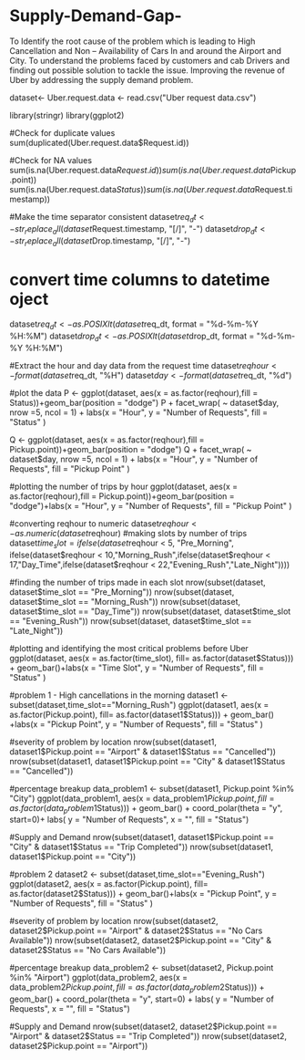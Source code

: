 # Supply-Demand-Gap-
To Identify the root cause of the problem  which is leading to High Cancellation and Non – Availability of Cars In and around the Airport and City. 
To understand the problems faced by customers and cab Drivers and finding out possible solution to tackle the issue. 
Improving the revenue of Uber by addressing the supply demand problem.

dataset<- Uber.request.data <- read.csv("Uber request data.csv")

library(stringr)
library(ggplot2)

#Check for duplicate values
sum(duplicated(Uber.request.data$Request.id))

#Check for NA values
sum(is.na(Uber.request.data$Request.id))
sum(is.na(Uber.request.data$Pickup.point))
sum(is.na(Uber.request.data$Status))
sum(is.na(Uber.request.data$Request.timestamp))

#Make the time separator consistent
dataset$req_dt <- str_replace_all(dataset$Request.timestamp, "[/]",  "-")
dataset$drop_dt <- str_replace_all(dataset$Drop.timestamp, "[/]",  "-")

# convert time columns to datetime oject
dataset$req_dt <- as.POSIXlt(dataset$req_dt, format = "%d-%m-%Y %H:%M")
dataset$drop_dt <- as.POSIXlt(dataset$drop_dt, format = "%d-%m-%Y %H:%M")


#Extract the hour and day data from the request time
dataset$reqhour <- format(dataset$req_dt, "%H")
dataset$day <- format(dataset$req_dt, "%d")

#plot the data
P <- ggplot(dataset, aes(x = as.factor(reqhour),fill = Status))+geom_bar(position = "dodge")
P + facet_wrap( ~ dataset$day, nrow =5, ncol = 1) + labs(x = "Hour", y = "Number of Requests", fill = "Status" )

Q <- ggplot(dataset, aes(x = as.factor(reqhour),fill = Pickup.point))+geom_bar(position = "dodge")
Q + facet_wrap( ~ dataset$day, nrow =5, ncol = 1) + labs(x = "Hour", y = "Number of Requests", fill = "Pickup Point" )


#plotting the number of trips by hour
ggplot(dataset, aes(x = as.factor(reqhour),fill = Pickup.point))+geom_bar(position = "dodge")+labs(x = "Hour", y = "Number of Requests", fill = "Pickup Point" )


#converting reqhour to numeric
dataset$reqhour <- as.numeric(dataset$reqhour)
#making slots by number of trips
dataset$time_slot = ifelse(dataset$reqhour < 5, "Pre_Morning", ifelse(dataset$reqhour < 10,"Morning_Rush",ifelse(dataset$reqhour < 17,"Day_Time",ifelse(dataset$reqhour < 22,"Evening_Rush","Late_Night"))))

#finding the number of trips made in each slot
nrow(subset(dataset, dataset$time_slot == "Pre_Morning"))
nrow(subset(dataset, dataset$time_slot == "Morning_Rush"))
nrow(subset(dataset, dataset$time_slot == "Day_Time"))
nrow(subset(dataset, dataset$time_slot == "Evening_Rush"))
nrow(subset(dataset, dataset$time_slot == "Late_Night"))

#plotting and identifying the most critical problems before Uber
ggplot(dataset, aes(x = as.factor(time_slot), fill= as.factor(dataset$Status))) + geom_bar()+labs(x = "Time Slot", y = "Number of Requests", fill = "Status" )

#problem 1 - High cancellations in the morning
dataset1 <- subset(dataset,time_slot=="Morning_Rush")
ggplot(dataset1, aes(x = as.factor(Pickup.point), fill= as.factor(dataset1$Status))) + geom_bar() +labs(x = "Pickup Point", y = "Number of Requests", fill = "Status" )

#severity of problem by location
nrow(subset(dataset1, dataset1$Pickup.point == "Airport" & dataset1$Status == "Cancelled"))
nrow(subset(dataset1, dataset1$Pickup.point == "City" & dataset1$Status == "Cancelled"))

#percentage breakup
data_problem1 <- subset(dataset1, Pickup.point %in% "City")
ggplot(data_problem1, aes(x = data_problem1$Pickup.point, fill= as.factor(data_problem1$Status))) + geom_bar() + coord_polar(theta = "y", start=0)+ labs( y = "Number of Requests", x = "", fill = "Status")

#Supply and Demand
nrow(subset(dataset1, dataset1$Pickup.point == "City" & dataset1$Status == "Trip Completed"))
nrow(subset(dataset1, dataset1$Pickup.point == "City"))

#problem 2
dataset2 <- subset(dataset,time_slot=="Evening_Rush")
ggplot(dataset2, aes(x = as.factor(Pickup.point), fill= as.factor(dataset2$Status))) + geom_bar()+labs(x = "Pickup Point", y = "Number of Requests", fill = "Status" )


#severity of problem by location
nrow(subset(dataset2, dataset2$Pickup.point == "Airport" & dataset2$Status == "No Cars Available"))
nrow(subset(dataset2, dataset2$Pickup.point == "City" & dataset2$Status == "No Cars Available"))

#percentage breakup
data_problem2 <- subset(dataset2, Pickup.point %in% "Airport")
ggplot(data_problem2, aes(x = data_problem2$Pickup.point, fill= as.factor(data_problem2$Status))) + geom_bar() + coord_polar(theta = "y", start=0) + labs( y = "Number of Requests", x = "", fill = "Status")

#Supply and Demand
nrow(subset(dataset2, dataset2$Pickup.point == "Airport" & dataset2$Status == "Trip Completed"))
nrow(subset(dataset2, dataset2$Pickup.point == "Airport"))

